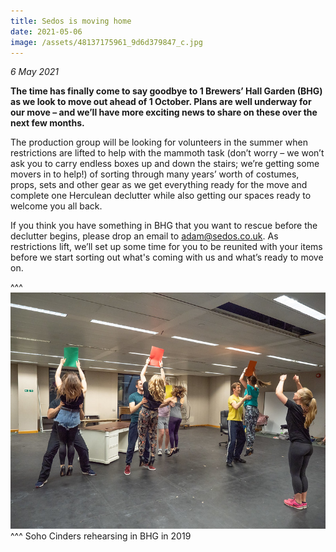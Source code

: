 ```yaml
---
title: Sedos is moving home
date: 2021-05-06
image: /assets/48137175961_9d6d379847_c.jpg
---
```

*6 May 2021*

**The time has finally come to say goodbye to 1 Brewers’ Hall Garden (BHG) as we look to move out ahead of 1 October. Plans are well underway for our move – and we’ll have more exciting news to share on these over the next few months.** 

The production group will be looking for volunteers in the summer when restrictions are lifted to help with the mammoth task (don’t worry – we won’t ask you to carry endless boxes up and down the stairs; we’re getting some movers in to help!) of sorting through many years’ worth of costumes, props, sets and other gear as we get everything ready for the move and complete one Herculean declutter while also getting our spaces ready to welcome you all back.

If you think you have something in BHG that you want to rescue before the declutter begins, please drop an email to [adam@sedos.co.uk](mailto:adam@sedos.co.uk). As restrictions lift, we’ll set up some time for you to be reunited with your items before we start sorting out what's coming with us and what’s ready to move on.

^^^ ![](/assets/48137175961_9d6d379847_c.jpg)
^^^ Soho Cinders rehearsing in BHG in 2019